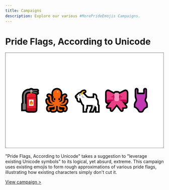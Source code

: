 ```yaml
---
title: Campaigns
description: Explore our various #MorePrideEmojis Campaigns.
---
```


# Pride Flags, According to Unicode

![A series of emojis, making up the colors of the lesbian pride flag.](/images/Flags/Large/prideflag_big_lesbianemoji.png)

"Pride Flags, According to Unicode" takes a suggestion to "leverage existing Unicode symbols" to its logical, yet absurd, extreme.  This campaign uses existing emojis to form rough approximations of various pride flags, illustrating how existing characters simply don't cut it.

[View campaign >](/flags/)